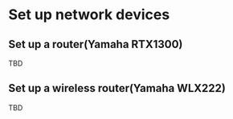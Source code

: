 # Set up network devices

## Set up a router(Yamaha RTX1300)

TBD

## Set up a wireless router(Yamaha WLX222)

TBD
